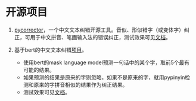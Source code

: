 # 开源项目
1. [pycorrector](https://github.com/shibing624/pycorrector)，一个中文文本纠错开源工具。音似、形似错字（或变体字）纠正，可用于中文拼音、笔画输入法的错误纠正，测试效果可见[文档](http://192.168.0.202/wuwx/chinese-corrector/-/blob/master/Open_Source_project/pycorrector.md)。


2. 基于bert的中文文本纠错[项目](https://github.com/JohanyCheung/bert_chinese/blob/master/corrector/README.md)。
    
    - 使用bert的mask language model预测一句话中的某个字，取前5个最有可能的结果。
    - 如果预测的结果是原来的字则忽略，如果不是原来的字，就用pypinyin检测和原来的字拼音相似的结果作为纠正结果。 
    - 测试效果可见[文档](url)。